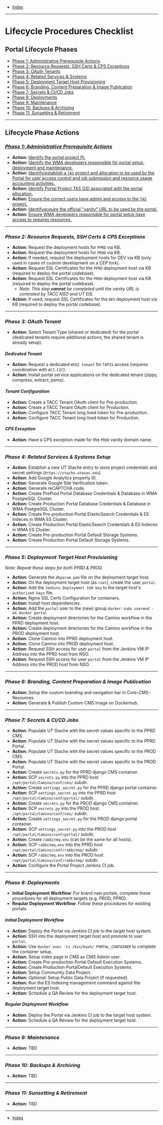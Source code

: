 - [Index](../index.md)

---

# Lifecycle Procedures Checklist

<a id="lifecyclePhases"></a>

## Portal Lifecycle Phases

- [Phase 1: Administrative Prerequisite Actions](#phase1)
- [Phase 2: Resource Requests, SSH Certs & CPS Exceptions](#phase2)
- [Phase 3: OAuth Tenants](#phase3)
- [Phase 4: Related Services & Systems](#phase4)
- [Phase 5: Deployment Target Host Provisioning](#phase5)
- [Phase 6: Branding, Content Preparation & Image Publication](#phase6)
- [Phase 7: Secrets & CI/CD Jobs](#phase7)
- [Phase 8: Deployments](#phase8)
- [Phase 9: Maintenance](#phase9)
- [Phase 10: Backups & Archiving](#phase10)
- [Phase 11: Sunsetting & Retirement](#phase11)

---

<a id="phaseActions"></a>

## Lifecycle Phase Actions

<a id="phase1"></a>

### _[Phase 1: Administrative Prerequisite Actions](phase_01)_

- **Action:** [Identify the portal project PI.](phase_01#phase1action1)
- **Action:** [Identify the WMA developers responsible for portal setup, deployment and maintenance.](phase_01#phase1action2)
- **Action:** [Identify/establish a `TAS` project and allocation to be used by the Portal for user access control and job submission and resource usage accounting activities.](phase_01#phase1action3)
- **Action:** [Identify Portal Project TAS GID associated with the portal allocation.](phase_01#phase1action4)
- **Action:** [Ensure the correct users have admin and access to the `TAS` project.](phase_01#phase1action5)
- **Action:** [Identifyacquire the official "vanity" URL to be used by the portal.](phase_01#phase1action6)
- **Action:** [Ensure WMA developers responsible for portal setup have access to requires resources.](phase_01#phase1action7)

---

<a id="phase2"></a>

### _Phase 2: Resource Requests, SSH Certs & CPS Exceptions_

- **Action:** Request the deployment hosts for `PPRD` via KB.
- **Action:** Request the deployment hosts for `PROD` via KB.
- **Action:** If needed, request the deployment hosts for DEV via KB (only used in cases of custom development on a CEP fork).
- **Action:** Request SSL Certificates for the `PPRD` deployment host via KB (required to deploy the portal codebase).
- **Action:** Request SSL Certificates for the `PROD` deployment host via KB (required to deploy the portal codebase).
  - _Note: This step **cannot** be completed until the vanity URL is controlled by TACC NSO and UT EIS._
- **Action:** If used, request SSL Certificates for the `DEV` deployment host via KB (required to deploy the portal codebase).

---

<a id="phase3"></a>

### _Phase 3: OAuth Tenant_

- **Action:** Select Tenant Type (shared or dedicated) for the portal (dedicated tenants require additional actions, the shared tenant is already setup).

#### _Dedicated Tenant_

- **Action:** Request a dedicated `WSO2 tenant` for `TAPIS` access (requires coordination with `ACI-CIC`).
- **Action:** Install portal service applications on the dedicated tenant (zippy, compress, extract, pems).

#### _Tenant Configuration_

- **Action:** Create a TACC Tenant OAuth client for Pre-production.
- **Action:** Create a TACC Tenant OAuth client for Production.
- **Action:** Configure TACC Tenant long lived token for Pre-production.
- **Action:** Configure TACC Tenant long lived token for Production.

#### _CPS Exception_

- **Action:** Have a CPS exception made for the `PROD` vanity domain name.

---

<a id="phase4"></a>

### _Phase 4: Related Services & Systems Setup_

- **Action:** Establish a new UT Stache entry to store project credentials and secret settings (`https://stache.utexas.edu`).
- **Action:** Add Google Analytics property ID.
- **Action:** Generate Google Site Verification token.
- **Action:** Generate reCAPTCHA code.
- **Action:** Create PreProd Portal Database Credentials & Database in WMA PostgreSQL Cluster.
- **Action:** Create Production Portal Database Credentials & Database in WMA PostgreSQL Cluster.
- **Action:** Create Pre-production Portal ElasticSearch Credentials & ES Indeces in WMA ES Cluster.
- **Action:** Create Production Portal ElasticSearch Credentials & ES Indeces in WMA ES Cluster.
- **Action:** Create Pre-production Portal Default Storage Systems.
- **Action:** Create Production Portal Default Storage Systems.

---

<a id="phase5"></a>

### _Phase 5: Deployment Target Host Provisioning_

_Note: Repeat these steps for both PPRD & PROD._

- **Action:** Generate the `dhparam.pem` file on the deployment target host.
- **Action:** On the deployment target host (as `root`), create the user `portal`.
- **Action:** Add the `Jenkins Deployment SSH key` to the target host's `authorized keys` file.
- **Action:** Nginx SSL Certs Configuration for containers.
- **Action:** Install host dependencies.
- **Action:** Add the `portal` user to the (new) group `docker`: `sudo usermod -aG docker portal`
- **Action:** Create deployment directories for the Camino workflow in the PPRD deployment host.
- **Action:** Create deployment directories for the Camino workflow in the PROD deployment host.
- **Action:** Clone Camino into PPRD deployment host.
- **Action:** Clone Camino into PROD deployment host.
- **Action:** Request SSH access for user `portal` from the Jenkins VM IP Address into the PPRD host from NSO.
- **Action:** Request SSH access for user `portal` from the Jenkins VM IP Address into the PROD host from NSO.

---

<a id="phase6"></a>

### _Phase 6: Branding, Content Preparation & Image Publication_

- **Action:** Setup the custom branding and navigation bar in Core-CMS-Resources.
- **Action:** Generate & Publish Custom CMS Image on Dockerhub.

---

<a id="phase7"></a>

### _Phase 7: Secrets & CI/CD Jobs_

- **Action:** Populate UT Stache with the secret values specific to the PPRD CMS.
- **Action:** Populate UT Stache with the secret values specific to the PPRD Portal.
- **Action:** Populate UT Stache with the secret values specific to the PROD CMS.
- **Action:** Populate UT Stache with the secret values specific to the PROD Portal.
- **Action:** Create `secrets.py` for the PPRD django CMS container.
- **Action:** SCP `secrets.py` into the PPRD host `/opt/portal/Camino/conf/cms/` subdir.
- **Action:** Create `settings_secret.py` for the PPRD django portal container.
- **Action:** SCP `settings_secret.py` into the PPRD host `/opt/portal/Camino/conf/portal/` subdir.
- **Action:** Create `secrets.py` for the PROD django CMS container.
- **Action:** SCP `secrets.py`  into the PROD host `/opt/portal/Camino/conf/cms/` subdir.
- **Action:** Create `settings_secret.py` for the PROD django portal container.
- **Action:** SCP `settings_secret.py` into the PROD host `/opt/portal/Camino/conf/portal/` subdir.
- **Action:** Create `rabbitmq.env` (can be the same for all hosts).
- **Action:** SCP `rabbitmq.env` into the PPRD host `/opt/portal/Camino/conf/rabbitmq/` subdir.
- **Action:** SCP `rabbitmq.env` into the PROD host `/opt/portal/Camino/conf/rabbitmq/` subdir.
- **Action:** Configure the Portal Project Jenkins CI job.

---

<a id="phase8"></a>

### _Phase 8: Deployments_

- **Initial Deployment Workflow**: For brand new portals, complete these procedures for all deployment targets (e.g. PROD, PPRD).
- **Reqular Deployment Workflow**: Follow these procedures for existing portals.

#### _Initial Deployment Workflow_

- **Action:** Deploy the Portal via Jenkins CI job to the target host system.
- **Action:** SSH into the deployment target host and promote to user `portal`.
- **Action:** Use `docker exec -ti /bin/bash/ PORTAL_CONTAINER` to complete the container setup.
- **Action:** Setup index page in CMS as CMS Admin user.
- **Action:** Create Pre-production Portal Default Execution Systems.
- **Action:** Create Production PortalDefault Execution Systems.
- **Action:** Setup Community Data Project.
- **Action:** _Optional:_ Setup Public Data Project (if requested).
- **Action:** Run the ES Indexing management command against the deployment target host.
- **Action:** Schedule a QA Review for the deployment target host.

#### _Regular Deployment Workflow_

- **Action:** Deploy the Portal via Jenkins CI job to the target host system.
- **Action:** Schedule a QA Review for the deployment target host.

---

<a id="phase9"></a>

### _Phase 9: Maintenance_

- **Action:** TBD

---

<a id="phase10"></a>

### _Phase 10: Backups & Archiving_

- **Action:** TBD

---

<a id="phase11"></a>

### _Phase 11: Sunsetting & Retirement_

- **Action:** TBD

---

- [Index](../index.md)
